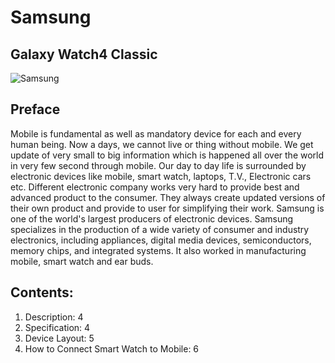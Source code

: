 # Samsung
## Galaxy Watch4 Classic
![Samsung](https://user-images.githubusercontent.com/127011714/222949430-ce6f4a2e-d8c4-4997-b0cc-3693ea227603.PNG)
## Preface
Mobile is fundamental as well as mandatory device for each and every human being. Now a days, we cannot live or thing without mobile. We get update of very small to big information which is happened all over the world in very few second through mobile. Our day to day life is surrounded by electronic devices like mobile, smart watch, laptops, T.V., Electronic cars etc.
Different electronic company works very hard to provide best and advanced product to the consumer. They always create updated versions of their own product and provide to user for simplifying their work.
Samsung is one of the world's largest producers of electronic devices. Samsung specializes in the production of a wide variety of consumer and industry electronics, including appliances, digital media devices, semiconductors, memory chips, and integrated systems. It also worked in
manufacturing mobile, smart watch and ear buds.
 ## Contents:
 
1.	Description:	4
2.	Specification:	4
3.	Device Layout:	5
4.	How to Connect Smart Watch to Mobile:	6


